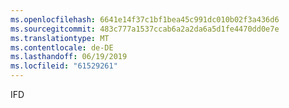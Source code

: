 ```yaml
---
ms.openlocfilehash: 6641e14f37c1bf1bea45c991dc010b02f3a436d6
ms.sourcegitcommit: 483c777a1537ccab6a2a2da6a5d1fe4470dd0e7e
ms.translationtype: MT
ms.contentlocale: de-DE
ms.lasthandoff: 06/19/2019
ms.locfileid: "61529261"
---
```

IFD
